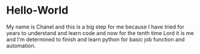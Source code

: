 # Hello-World
My name is Chanel and this is a big step for me because I have tried for years to understand and learn code and now for the tenth time Lord it is me and I'm determined to finish and learn python for basic job function and automation.
